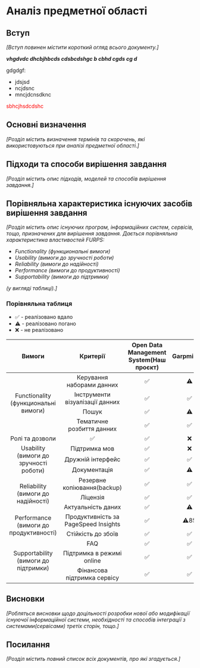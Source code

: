 # Аналіз предметної області

## Вступ

*[Вступ повинен містити короткий огляд всього документу.]*
 
 ***vhgdvdc dhcbjhbcds cdsbcdshgc b cbhd cgds cg d***

 gdgdgf:
 - jdsjsd
 - ncjdsnc
 - mncjdcnsdknc

<span style="color:red"> sbhcjhsdcdshc </span>

## Основні визначення

*[Розділ містить визначення термінів та скорочень, які використовуються при аналізі предметної області.]*

## Підходи та способи вирішення завдання

*[Розділ містить опис підходів, моделей та способів вирішення завдання.]*

## Порівняльна характеристика існуючих засобів вирішення завдання

*[Розділ містить опис існуючих програм, інформаційних систем, сервісів, тощо, призначених для вирішення 
завдання. Дається порівняльна характеристика властивостей FURPS:*
- *Functionality (функциональні вимоги)*
- *Usability (вимоги до зручності роботи)*
- *Reliability (вимоги до надійності)*
- *Performance (вимоги до продуктивності)*
- *Supportability (вимоги до підтримки)*

 *(у вигляді таблиці).]*
 ### Порівняльна таблиця

- ✅ - реалізовано вдало
- ⚠ - реалізовано погано
- ❌ - не реалізовано

<table>
    <thead>
        <tr>
            <th style="text-align: center;">Вимоги</th>
            <th style="text-align: center;">Критерії</th>
            <th style="text-align: center;">Open Data Management System(Наш проєкт)</th>
            <th style="text-align: center;">Garpminder</th>
            <th style="text-align: center;">The World Bank DataBank</th>
            <th style="text-align: center;">Google Public Data Explorer</th>
            <th style="text-align: center;">Statistics Poland</th>
            <th style="text-align: center;">Eurostat</th>
        </tr>
    </thead>
    <tbody>
        <tr>
            <td style="text-align: center;" rowspan="4">Functionality (функциональні вимоги)</td>
            <td style="text-align: center;">Керування наборами данних</td>
            <td style="text-align: center;">✅</td>
            <td style="text-align: center;">⚠</td>
            <td style="text-align: center;">❌</td>
            <td style="text-align: center;">✅</td>
            <td style="text-align: center;">❌</td>
            <td style="text-align: center;">❌</td>
        </tr>
        <td style="text-align: center;">Інструменти візуалізації данних</td>
            <td style="text-align: center;">✅</td>
            <td style="text-align: center;">✅</td>
            <td style="text-align: center;">✅</td>
            <td style="text-align: center;">✅</td>
            <td style="text-align: center;">✅</td>
            <td style="text-align: center;">✅</td>
        </tr>
        <tr>
            <td style="text-align: center;">Пошук</td>
            <td style="text-align: center;">✅</td>
            <td style="text-align: center;">⚠</td>
            <td style="text-align: center;">✅</td>
            <td style="text-align: center;">⚠</td>
            <td style="text-align: center;">✅</td>
            <td style="text-align: center;">✅</td>
        </tr>
        <tr>
            <td style="text-align: center;">Тематичне розбиття данних</td>
            <td style="text-align: center;">✅</td>
            <td style="text-align: center;">✅</td>
            <td style="text-align: center;">✅</td>
            <td style="text-align: center;">✅</td>
            <td style="text-align: center;">⚠</td>
            <td style="text-align: center;">✅</td>
        </tr>
        <tr>
            <td style="text-align: center;">Ролі та дозволи</td>
            <td style="text-align: center;">✅</td>
            <td style="text-align: center;">✅</td>
            <td style="text-align: center;">❌</td>
            <td style="text-align: center;">✅</td>
            <td style="text-align: center;">❌</td>
            <td style="text-align: center;">⚠</td>
        </tr>
        <tr>
            <td style="text-align: center;" rowspan="3">Usability (вимоги до зручності роботи)</td>
            <td style="text-align: center;">Підтримка мов</td>
            <td style="text-align: center;">✅</td>
            <td style="text-align: center;">❌</td>
            <td style="text-align: center;">✅</td>
            <td style="text-align: center;">✅</td>
            <td style="text-align: center;">❌</td>
            <td style="text-align: center;">✅</td>
        </tr>
        <tr>
            <td style="text-align: center;">Дружній інтерфейс</td>
            <td style="text-align: center;">✅</td>
            <td style="text-align: center;">✅</td>
            <td style="text-align: center;">⚠</td>
            <td style="text-align: center;">⚠</td>
            <td style="text-align: center;">⚠</td>
            <td style="text-align: center;">❌</td>
        </tr>
        <tr>
            <td style="text-align: center;">Документація</td>
            <td style="text-align: center;">✅</td>
            <td style="text-align: center;">⚠</td>
            <td style="text-align: center;">❌</td>
            <td style="text-align: center;">✅</td>
            <td style="text-align: center;">⚠</td>
            <td style="text-align: center;">✅</td>
        </tr>
        <tr>
            <td style="text-align: center;" rowspan="3">Reliability (вимоги до надійності)</td>
            <td style="text-align: center;">Резервне копіювання(backup)</td>
            <td style="text-align: center;">✅</td>
            <td style="text-align: center;">✅</td>
            <td style="text-align: center;">✅</td>
            <td style="text-align: center;">✅</td>
            <td style="text-align: center;">✅</td>
            <td style="text-align: center;">✅</td>
        </tr>
        <tr>
            <td style="text-align: center;">Ліцензія</td>
            <td style="text-align: center;">✅</td>
            <td style="text-align: center;">✅</td>
            <td style="text-align: center;">✅</td>
            <td style="text-align: center;">✅</td>
            <td style="text-align: center;">✅</td>
            <td style="text-align: center;">✅</td>
        </tr>
        <tr>
            <td style="text-align: center;">Актуальність даних</td>
            <td style="text-align: center;">✅</td>
            <td style="text-align: center;">⚠</td>
            <td style="text-align: center;">⚠</td>
            <td style="text-align: center;">✅</td>
            <td style="text-align: center;">✅</td>
            <td style="text-align: center;">✅</td>
        </tr>
        <tr>
            <td style="text-align: center;" rowspan="2">Performance (вимоги до продуктивності)</td>
            <td style="text-align: center;">Продуктивність за PageSpeed Insights</td>
            <td style="text-align: center;">✅</td>
            <td style="text-align: center;">⚠85</td>
            <td style="text-align: center;">✅89</td>
            <td style="text-align: center;">✅98</td>
            <td style="text-align: center;">❌56</td>
            <td style="text-align: center;">👎(29)</td>
        </tr>
        <tr>
            <td style="text-align: center;">Стійкість до збоїв</td>
            <td style="text-align: center;">✅</td>
            <td style="text-align: center;">✅</td>
            <td style="text-align: center;">✅</td>
            <td style="text-align: center;">✅</td>
            <td style="text-align: center;">✅</td>
            <td style="text-align: center;">✅</td>
        </tr>
        <tr>
            <td style="text-align: center;" rowspan="3">Supportability (вимоги до підтримки)</td>
            <td style="text-align: center;">FAQ</td>
            <td style="text-align: center;">✅</td>
            <td style="text-align: center;">✅</td>
            <td style="text-align: center;">✅</td>
            <td style="text-align: center;">✅</td>
            <td style="text-align: center;">❌</td>
            <td style="text-align: center;">✅</td>
        </tr>
        <tr>
            <td style="text-align: center;">Підтримка в режимі online</td>
            <td style="text-align: center;">✅</td>
            <td style="text-align: center;">✅</td>
            <td style="text-align: center;">✅</td>
            <td style="text-align: center;">✅</td>
            <td style="text-align: center;">✅</td>
            <td style="text-align: center;">✅</td>
        </tr>
        <tr>
            <td style="text-align: center;">Фінансова підтримка сервісу</td>
            <td style="text-align: center;">✅</td>
            <td style="text-align: center;">✅</td>
            <td style="text-align: center;">❌</td>
            <td style="text-align: center;">❌</td>
            <td style="text-align: center;">❌</td>
            <td style="text-align: center;">❌</td>
        </tr>
    </tbody>
</table>

## Висновки

*[Робляться висновки щодо доцільності розробки нової або модифікації існуючої інформаційної системи, необхідності та способів інтеграції з системами(сервісами) третіх сторін, тощо.]*

## Посилання

*[Розділ містить повний список всіх документів, про які згадується.]*
